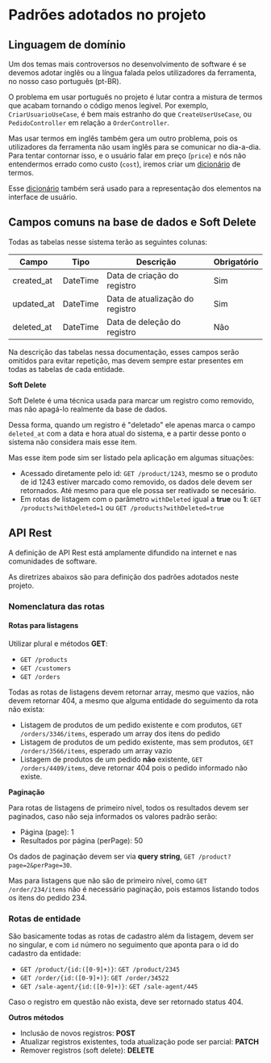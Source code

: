 # Padrões adotados no projeto

## Linguagem de domínio

Um dos temas mais controversos no desenvolvimento de software é se devemos adotar inglês ou a língua falada pelos utilizadores da ferramenta, no nosso caso português (pt-BR).

O problema em usar português no projeto é lutar contra a mistura de termos que acabam tornando o código menos legivel. Por exemplo, `CriarUsuarioUseCase`, é bem mais estranho do que `CreateUserUseCase`, ou `PedidoController` em relação a `OrderController`.

Mas usar termos em inglês também gera um outro problema, pois os utilizadores da ferramenta não usam inglês para se comunicar no dia-a-dia. Para tentar contornar isso, e o usuário falar em preço (`price`) e nós não entendermos errado como custo (`cost`), iremos criar um [dicionário](DICIONARIO_TERMOS.md) de termos.

Esse [dicionário](DICIONARIO_TERMOS.md) também será usado para a representação dos elementos na interface de usuário.

## Campos comuns na base de dados e Soft Delete

Todas as tabelas nesse sistema terão as seguintes colunas:

| Campo      | Tipo     | Descrição                       | Obrigatório |
| ---------- | -------- | ------------------------------- | ----------- |
| created_at | DateTime | Data de criação do registro     | Sim         |
| updated_at | DateTime | Data de atualização do registro | Sim         |
| deleted_at | DateTime | Data de deleção do registro     | Não         |

Na descrição das tabelas nessa documentação, esses campos serão omitidos para evitar repetição, mas devem sempre estar presentes em todas as tabelas de cada entidade.

**Soft Delete**

Soft Delete é uma técnica usada para marcar um registro como removido, mas não apagá-lo realmente da base de dados.

Dessa forma, quando um registro é "deletado" ele apenas marca o campo `deleted_at` com a data e hora atual do sistema, e a partir desse ponto o sistema não considera mais esse item.

Mas esse item pode sim ser listado pela aplicação em algumas situações:

- Acessado diretamente pelo id: `GET /product/1243`, mesmo se o produto de id 1243 estiver marcado como removido, os dados dele devem ser retornados. Até mesmo para que ele possa ser reativado se necesário.
- Em rotas de listagem com o parâmetro `withDeleted` igual a **true** ou **1**: `GET /products?withDeleted=1` ou `GET /products?withDeleted=true`

## API Rest

A definição de API Rest está amplamente difundido na internet e nas comunidades de software.

As diretrizes abaixos são para definição dos padrões adotados neste projeto.

### Nomenclatura das rotas

#### Rotas para listagens

Utilizar plural e métodos **GET**:

- `GET /products`
- `GET /customers`
- `GET /orders`

Todas as rotas de listagens devem retornar array, mesmo que vazios, não devem retornar 404, a mesmo que alguma entidade do seguimento da rota não exista:

- Listagem de produtos de um pedido existente e com produtos, `GET /orders/3346/items`, esperado um array dos itens do pedido
- Listagem de produtos de um pedido existente, mas sem produtos, `GET /orders/3566/items`, esperado um array vazio
- Listagem de produtos de um pedido **não** existente, `GET /orders/4409/items`, deve retornar 404 pois o pedido informado não existe.

**Paginação**

Para rotas de listagens de primeiro nível, todos os resultados devem ser paginados, caso não seja informados os valores padrão serão:

- Página (page): 1
- Resultados por página (perPage): 50

Os dados de paginação devem ser via **query string**, `GET /product?page=2&perPage=30`.

Mas para listagens que não são de primeiro nível, como `GET /order/234/items` não é necessário paginação, pois estamos listando todos os itens do pedido 234.

### Rotas de entidade

São basicamente todas as rotas de cadastro além da listagem, devem ser no singular, e com `id` número no seguimento que aponta para o id do cadastro da entidade:

- `GET /product/{id:([0-9]+)}`: `GET /product/2345`
- `GET /order/{id:([0-9]+)}`: `GET /order/34522`
- `GET /sale-agent/{id:([0-9]+)}`: `GET /sale-agent/445`

Caso o registro em questão não exista, deve ser retornado status 404.

**Outros métodos**

- Inclusão de novos registros: **POST**
- Atualizar registros existentes, toda atualização pode ser parcial: **PATCH**
- Remover registros (soft delete): **DELETE**
